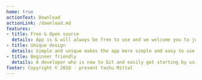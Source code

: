 ```yaml
---
home: true
actionText: Download
actionLink: /download.md
features:
- title: Free & Open source
  details: App is & will always be free to use and we welcome you to join the team to contribute the open source code.
- title: Unique design
  details: Simple and unique makes the app more simple and easy to use.
- title: Beginner friendly
  details: A developer who is new to Git and easily get starting by using the app.
footer: Copyright © 2018 - present Yashu Mittal
---
```

